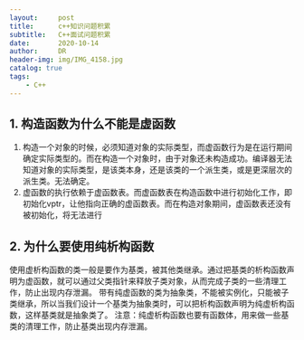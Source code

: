 ```yaml
---
layout:     post
title:      c++知识问题积累
subtitle:   C++面试问题积累
date:       2020-10-14
author:     DR
header-img: img/IMG_4158.jpg
catalog: true
tags:
    - C++
---
```


## 1. 构造函数为什么不能是虚函数
1. 构造一个对象的时候，必须知道对象的实际类型，而虚函数行为是在运行期间确定实际类型的。而在构造一个对象时，由于对象还未构造成功。编译器无法知道对象的实际类型，是该类本身，还是该类的一个派生类，或是更深层次的派生类。无法确定。
2. 虚函数的执行依赖于虚函数表。而虚函数表在构造函数中进行初始化工作，即初始化vptr，让他指向正确的虚函数表。而在构造对象期间，虚函数表还没有被初始化，将无法进行

## 2. 为什么要使用纯析构函数
使用虚析构函数的类一般是要作为基类，被其他类继承。通过把基类的析构函数声明为虚函数，就可以通过父类指针来释放子类对象，从而完成子类的一些清理工作，防止出现内存泄漏。
带有纯虚函数的类为抽象类，不能被实例化，只能被子类继承，所以当我们设计一个基类为抽象类时，可以把析构函数声明为纯虚析构函数，这样基类就是抽象类了。
注意：纯虚析构函数也要有函数体，用来做一些基类的清理工作，防止基类出现内存泄漏。
